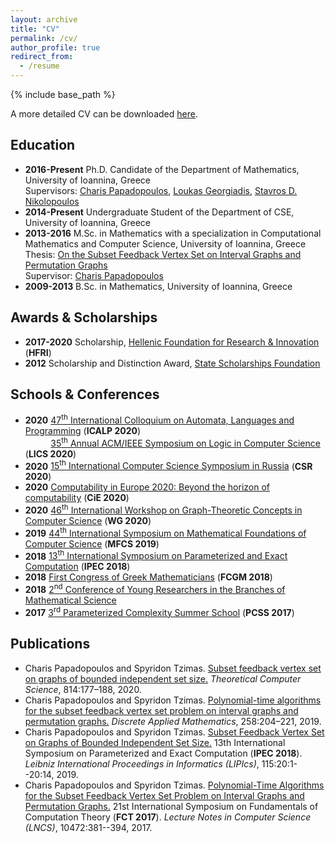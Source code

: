 ```yaml
---
layout: archive
title: "CV"
permalink: /cv/
author_profile: true
redirect_from:
  - /resume
---
```


{% include base_path %}

A more detailed CV can be downloaded [here](https://sptzimas.github.io/files/SpTzimas_CV.pdf).

Education
-
* **2016-Present** Ph.D. Candidate of the Department of Mathematics, University of Ioannina, Greece<br>Supervisors: [Charis Papadopoulos](http://www.cs.uoi.gr/~charis/), [Loukas Georgiadis](http://www.cse.uoi.gr/~loukas/), [Stavros D. Nikolopoulos](http://www.cse.uoi.gr/~stavros/)
* **2014-Present** Undergraduate Student of the Department of CSE, University of Ioannina, Greece
* **2013-2016** M.Sc. in Mathematics with a specialization in Computational Mathematics and Computer Science, University of Ioannina, Greece<br>Thesis: [On the Subset Feedback Vertex Set on Interval Graphs and Permutation Graphs](https://sptzimas.github.io/files/SpTzimas_MSc_Thesis.pdf)<br>Supervisor: [Charis Papadopoulos](http://www.cs.uoi.gr/~charis/) 
* **2009-2013** B.Sc. in Mathematics, University of Ioannina, Greece

Awards & Scholarships
-
* **2017-2020** Scholarship, [Hellenic Foundation for Research & Innovation](http://www.elidek.gr/en/) (**HFRI**)
* **2012** Scholarship and Distinction Award, [State Scholarships Foundation](https://www.iky.gr/en/)

Schools & Conferences
-
* **2020** [47<sup>th</sup> International Colloquium on Automata, Languages and Programming](https://icalp2020.saarland-informatics-campus.de/) (**ICALP 2020**)<br><span style="color:White;">**2020**</span> [35<sup>th</sup> Annual ACM/IEEE Symposium on Logic in Computer Science](https://lics2020.saarland-informatics-campus.de/) (**LICS 2020**)
* **2020** [15<sup>th</sup> International Computer Science Symposium in Russia](https://csr2020.sciencesconf.org/) (**CSR 2020**)
* **2020** [Computability in Europe 2020: Beyond the horizon of computability](https://cie2020.wordpress.com/) (**CiE 2020**)
* **2020** [46<sup>th</sup> International Workshop on Graph-Theoretic Concepts in Computer Science](https://algorithms.leeds.ac.uk/wg2020/) (**WG 2020**)
* **2019** [44<sup>th</sup> International Symposium on Mathematical Foundations of Computer Science](https://tcs.rwth-aachen.de/mfcs2019/) (**MFCS 2019**)
* **2018** [13<sup>th</sup> International Symposium on Parameterized and Exact Computation](http://algo2018.hiit.fi/ipec/) (**IPEC 2018**)
* **2018** [First Congress of Greek Mathematicians](http://www.hms.gr/fcgm2018/index.html) (**FCGM 2018**)
* **2018** [2<sup>nd</sup> Conference of Young Researchers in the Branches of Mathematical Science](https://sites.google.com/view/math-uoi-gr-conf-20180601/en)
* **2017** [3<sup>rd</sup> Parameterized Complexity Summer School](https://algo2017.ac.tuwien.ac.at/pcss/) (**PCSS 2017**)

Publications
-
* Charis Papadopoulos and Spyridon Tzimas. [Subset feedback vertex set on graphs of bounded independent set size.](https://doi.org/10.1016/j.tcs.2020.01.029) _Theoretical Computer Science_, 814:177–188, 2020.
* Charis Papadopoulos and Spyridon Tzimas. [Polynomial-time algorithms for the subset feedback vertex set problem on interval graphs and permutation graphs.](https://doi.org/10.1016/j.dam.2018.11.017) _Discrete Applied Mathematics_, 258:204–221, 2019.
* Charis Papadopoulos and Spyridon Tzimas. [Subset Feedback Vertex Set on Graphs of Bounded Independent Set Size.](https://doi.org/10.4230/LIPIcs.IPEC.2018.20) 13th International Symposium on Parameterized and Exact  Computation (**IPEC 2018**). _Leibniz International Proceedings in Informatics (LIPIcs)_, 115:20:1--20:14, 2019.
* Charis Papadopoulos and Spyridon Tzimas. [Polynomial-Time Algorithms for the Subset Feedback Vertex Set Problem on Interval Graphs and Permutation Graphs.](https://doi.org/10.1007/978-3-662-55751-8_30) 21st International Symposium on Fundamentals of Computation Theory (**FCT 2017**). _Lecture Notes in Computer Science (LNCS)_, 10472:381--394, 2017.

